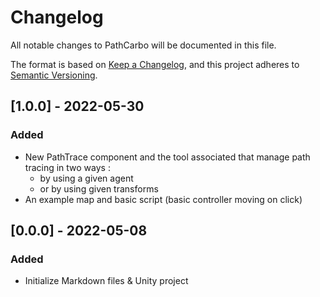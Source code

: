 # Changelog
All notable changes to PathCarbo will be documented in this file.

The format is based on [Keep a Changelog](https://keepachangelog.com/en/1.0.0/),
and this project adheres to [Semantic Versioning](https://semver.org/spec/v2.0.0.html).

## [1.0.0] - 2022-05-30
### Added
- New PathTrace component and the tool associated that manage path tracing in two ways : 
  - by using a given agent
  - or by using given transforms
- An example map and basic script (basic controller moving on click) 

## [0.0.0] - 2022-05-08
### Added
- Initialize Markdown files & Unity project
